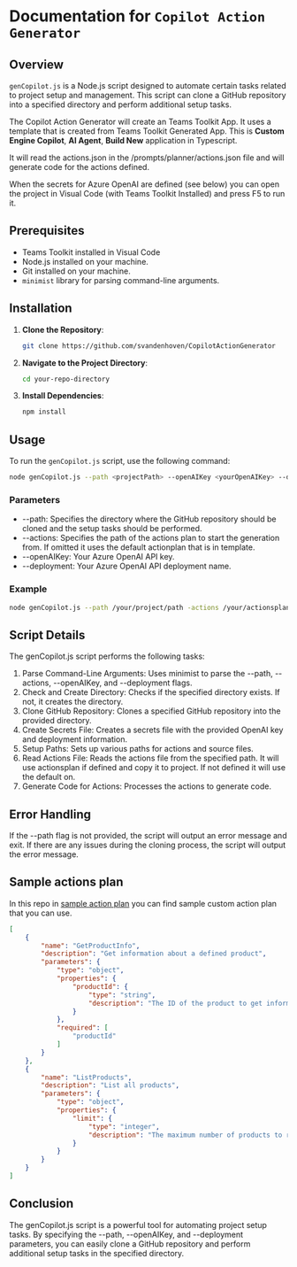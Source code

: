 # Documentation for `Copilot Action Generator`

## Overview

`genCopilot.js` is a Node.js script designed to automate certain tasks related to project setup and management. This script can clone a GitHub repository into a specified directory and perform additional setup tasks.

The Copilot Action Generator will create an Teams Toolkit App. It uses a template that is created from Teams Toolkit Generated App. This is **Custom Engine Copilot**, **AI Agent**, **Build New** application in Typescript.

It will read the actions.json in the /prompts/planner/actions.json file and will generate code for the actions defined.

When the secrets for Azure OpenAI are defined (see below) you can open the project in Visual Code (with Teams Toolkit Installed) and press F5 to run it.

## Prerequisites

- Teams Toolkit installed in Visual Code
- Node.js installed on your machine.
- Git installed on your machine.
- `minimist` library for parsing command-line arguments.

## Installation

1. **Clone the Repository**:

    ```sh
    git clone https://github.com/svandenhoven/CopilotActionGenerator
    ```

2. **Navigate to the Project Directory**:

    ```sh
    cd your-repo-directory
    ```

3. **Install Dependencies**:

    ```sh
    npm install
    ```

## Usage

To run the `genCopilot.js` script, use the following command:

```sh
node genCopilot.js --path <projectPath> --openAIKey <yourOpenAIKey> --deployment <yourDeployment>
```

### Parameters

- --path: Specifies the directory where the GitHub repository should be cloned and the setup tasks should be performed.
- --actions: Specifies the path of the actions plan to start the generation from. If omitted it uses the default actionplan that is in template.
- --openAIKey: Your Azure OpenAI API key.
- --deployment: Your Azure OpenAI API deployment name.

### Example

```sh
node genCopilot.js --path /your/project/path -actions /your/actionsplan/path --openAIKey your_openai_key --deployment your_deployment_name
```

## Script Details

The genCopilot.js script performs the following tasks:

1. Parse Command-Line Arguments: Uses minimist to parse the --path, --actions, --openAIKey, and --deployment flags.
1. Check and Create Directory: Checks if the specified directory exists. If not, it creates the directory.
1. Clone GitHub Repository: Clones a specified GitHub repository into the provided directory.
1. Create Secrets File: Creates a secrets file with the provided OpenAI key and deployment information.
1. Setup Paths: Sets up various paths for actions and source files.
1. Read Actions File: Reads the actions file from the specified path. It will use actionsplan if defined and copy it to project. If not defined it will use the default on. 
1. Generate Code for Actions: Processes the actions to generate code.

## Error Handling

If the --path flag is not provided, the script will output an error message and exit.
If there are any issues during the cloning process, the script will output the error message.


## Sample actions plan

In this repo in [sample action plan](./sample/actions.lights.json) you can find sample custom action plan that you can use.

```json
[
    {
        "name": "GetProductInfo",
        "description": "Get information about a defined product",
        "parameters": {
            "type": "object",
            "properties": {
                "productId": {
                    "type": "string",
                    "description": "The ID of the product to get information about"
                }
            },
            "required": [
                "productId"
            ]
        }
    },
    {
        "name": "ListProducts",
        "description": "List all products",
        "parameters": {
            "type": "object",
            "properties": {
                "limit": {
                    "type": "integer",
                    "description": "The maximum number of products to return"
                }
            }
        }
    }
]
```

## Conclusion

The genCopilot.js script is a powerful tool for automating project setup tasks. By specifying the --path, --openAIKey, and --deployment parameters, you can easily clone a GitHub repository and perform additional setup tasks in the specified directory.
